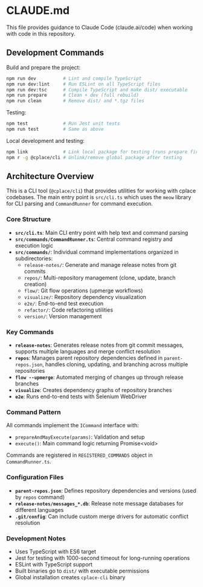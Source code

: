 # CLAUDE.md

This file provides guidance to Claude Code (claude.ai/code) when working with code in this repository.

## Development Commands

Build and prepare the project:
```bash
npm run dev          # Lint and compile TypeScript
npm run dev:lint     # Run ESLint on all TypeScript files  
npm run dev:tsc      # Compile TypeScript and make dist/ executable
npm run prepare      # Clean + dev (full rebuild)
npm run clean        # Remove dist/ and *.tgz files
```

Testing:
```bash
npm test             # Run Jest unit tests
npm run test         # Same as above
```

Local development and testing:
```bash
npm link             # Link local package for testing (runs prepare first)
npm r -g @cplace/cli # Unlink/remove global package after testing
```

## Architecture Overview

This is a CLI tool (`@cplace/cli`) that provides utilities for working with cplace codebases. The main entry point is `src/cli.ts` which uses the `meow` library for CLI parsing and `CommandRunner` for command execution.

### Core Structure

- **`src/cli.ts`**: Main CLI entry point with help text and command parsing
- **`src/commands/CommandRunner.ts`**: Central command registry and execution logic
- **`src/commands/`**: Individual command implementations organized in subdirectories:
  - `release-notes/`: Generate and manage release notes from git commits
  - `repos/`: Multi-repository management (clone, update, branch creation)
  - `flow/`: Git flow operations (upmerge workflows)
  - `visualize/`: Repository dependency visualization  
  - `e2e/`: End-to-end test execution
  - `refactor/`: Code refactoring utilities
  - `version/`: Version management

### Key Commands

- **`release-notes`**: Generates release notes from git commit messages, supports multiple languages and merge conflict resolution
- **`repos`**: Manages parent repository dependencies defined in `parent-repos.json`, handles cloning, updating, and branching across multiple repositories
- **`flow --upmerge`**: Automated merging of changes up through release branches
- **`visualize`**: Creates dependency graphs of repository branches
- **`e2e`**: Runs end-to-end tests with Selenium WebDriver

### Command Pattern

All commands implement the `ICommand` interface with:
- `prepareAndMayExecute(params)`: Validation and setup
- `execute()`: Main command logic returning Promise\<void\>

Commands are registered in `REGISTERED_COMMANDS` object in `CommandRunner.ts`.

### Configuration Files

- **`parent-repos.json`**: Defines repository dependencies and versions (used by `repos` command)
- **`release-notes/messages_*.db`**: Release note message databases for different languages
- **`.git/config`**: Can include custom merge drivers for automatic conflict resolution

### Development Notes

- Uses TypeScript with ES6 target
- Jest for testing with 1000-second timeout for long-running operations
- ESLint with TypeScript support
- Built binaries go to `dist/` with executable permissions
- Global installation creates `cplace-cli` binary
